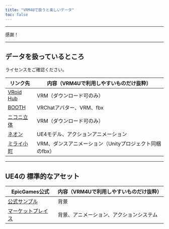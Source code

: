 ```yaml
---
title: "VRM4Uで扱うと楽しいデータ"
toc: false
---
```



----

感謝！

----
## データを扱っているところ

ライセンスをご確認ください。

|リンク先|内容（VRM4Uで利用しやすいものだけ抜粋）|
|-|-|
|[VRoid Hub](https://hub.vroid.com/)|VRM（ダウンロード可のみ）|
|[BOOTH](https://booth.pm/ja/browse/3D%E3%83%A2%E3%83%87%E3%83%AB)|VRChatアバター、VRM、fbx|
|[ニコニ立体](https://3d.nicovideo.jp/)|VRM（ダウンロード可のみ）|
|[ネオン](http://airtone-vr.com/news/hp0001/index00130000.html)|UE4モデル、アクションアニメーション|
|[ミライ小町](https://www.bandainamcostudios.com/works/miraikomachi/dlcguideline.html)|VRM、ダンスアニメーション（Unityプロジェクト同梱のfbx）|

----
## UE4の 標準的なアセット

|EpicGames公式|内容（VRM4Uで利用しやすいものだけ抜粋）|
|-|-|
|[公式サンプル](https://docs.unrealengine.com/ja/Resources/Showcases/index.html)|背景|
|[マーケットプレイス](https://www.unrealengine.com/marketplace/)|背景、アニメーション、アクションシステム|

